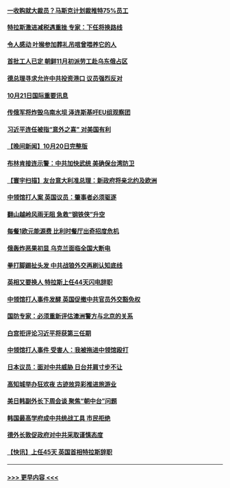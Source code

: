 #### [一收购就大裁员？马斯克计划裁推特75%员工](../pages/prog202/a103556607.md?t=10212301) 
#### [特拉斯激进减税遇重挫 专家：下任将换路线](../pages/prog202/a103556598.md?t=10212301) 
#### [令人感动 叶猴参加葬礼吊唁曾喂养它的人](../pages/prog202/a103556539.md?t=10212301) 
#### [首批工人已定 朝鲜11月初派劳工赴乌东俄占区](../pages/prog202/a103556535.md?t=10212301) 
#### [德总理寻求允许中共投资港口 议员强烈反对](../pages/prog202/a103556528.md?t=10212301) 
#### [10月21日国际重要讯息](../pages/prog202/a103556489.md?t=10212301) 
#### [传俄军将炸毁乌南水坝 泽连斯基吁EU组观察团](../pages/prog202/a103556458.md?t=10212301) 
#### [习近平连任被指“意外之喜” 对美国有利](../pages/prog202/a103556452.md?t=10212301) 
#### [【晚间新闻】10月20日完整版](../pages/prog202/a103556303.md?t=10212301) 
#### [布林肯接连示警：中共加快武统 美确保台湾防卫](../pages/prog202/a103556298.md?t=10212301) 
#### [【寰宇扫描】友台意大利准总理：新政府将亲北约及欧洲](../pages/prog202/a103556352.md?t=10212301) 
#### [中领馆打人案 英国议员：肇事者必须驱逐](../pages/prog202/a103556186.md?t=10212301) 
#### [翻山越岭风雨无阻 急救“钢铁侠”升空](../pages/prog202/a103556208.md?t=10212301) 
#### [每餐1欧元能源费 比利时餐厅出奇招度危机](../pages/prog202/a103556200.md?t=10212301) 
#### [俄轰炸恶果初显 乌克兰面临全国大断电](../pages/prog202/a103556188.md?t=10212301) 
#### [拳打脚踢扯头发 中共战狼外交再刷认知底线](../pages/prog202/a103556192.md?t=10212301) 
#### [英相又要换人 特拉斯上任44天闪电辞职](../pages/prog202/a103556184.md?t=10212301) 
#### [中领馆打人事件发酵 英国促撤中共官员外交豁免权](../pages/prog202/a103556020.md?t=10212301) 
#### [国防专家：必须重新评估澳洲警方与北京的关系](../pages/prog202/a103556051.md?t=10212301) 
#### [白宫拒评论习近平将获第三任期](../pages/prog202/a103556015.md?t=10212301) 
#### [中领馆打人事件 受害人：我被拖进中领馆殴打](../pages/prog202/a103556031.md?t=10212301) 
#### [日本议员：面对中共威胁 日台并肩寸步不让](../pages/prog202/a103556039.md?t=10212301) 
#### [高知城举办狂欢夜 古迹放异彩推进旅游业](../pages/prog202/a103556041.md?t=10212301) 
#### [美日韩副外长下周会谈 聚焦“朝中台”问题](../pages/prog202/a103555997.md?t=10212301) 
#### [韩国最高学府成中共统战工具 市民拒绝](../pages/prog202/a103556027.md?t=10212301) 
#### [德外长敦促政府对中共采取谨慎态度](../pages/prog202/a103556005.md?t=10212301) 
#### [【快讯】上任45天 英国首相特拉斯辞职](../pages/prog202/a103556023.md?t=10212301) 

----
#### [ >>> 更早内容 <<< ](../indexes/prog202-earlier.md)
